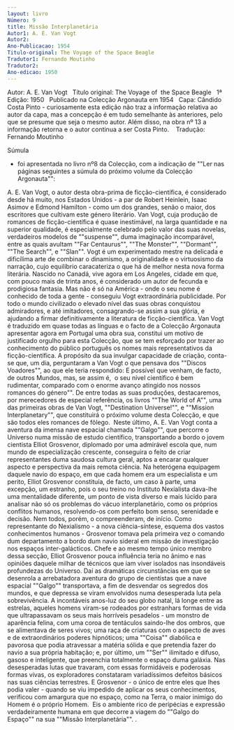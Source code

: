 ```yaml
---
layout: livro
Número: 9
title: Missão Interplanetária
Autor1: A. E. Van Vogt
Autor2: 
Ano-Publicacao: 1954
Titulo-original: The Voyage of the Space Beagle
Tradutor1: Fernando Moutinho
Tradutor2: 
Ano-edicao: 1950
---
```

Autor: A. E. Van Vogt
 
Título original: The Voyage of  the Space Beagle
 
1ª Edição: 1950
 
Publicado na Colecção Argonauta em 1954
 
Capa: Cândido Costa Pinto - curiosamente esta edição não traz a informação relativa ao autor da capa, mas a concepção é em tudo semelhante às anteriores, pelo que se presume que seja o mesmo autor. Além disso, na obra nº 13 a informação retorna e o autor continua a ser Costa Pinto. 
 
Tradução: Fernando Moutinho

Súmula
 - foi apresentada no livro nº8 da Colecção, com a indicação de ""Ler nas
 páginas seguintes a súmula do próximo volume da Colecção Argonauta"":

A. E. Van Vogt, o autor desta obra-prima de ficção-científica, é considerado desde há muito, nos Estados Unidos - a par de Robert Heinlein, Isaac Asimov e Edmond Hamilton - como um dos grandes, senão o maior, dos escritores que cultivam este género literário. Van Vogt, cuja produção de romances de ficção-científica é quase inestimável, na larga quantidade e na superior qualidade, é especialmente celebrado pelo valor das suas novelas, verdadeiros modelos de ""suspense"", duma imaginação incomparável, entre as quais avultam ""Far Centaurus"", ""The Monster"", ""Dormant"", ""The Search"", e ""Slan"".
Vogt é um experimentado mestre na delicada e dificílima arte de combinar o dinamismo, a originalidade e o virtuosismo da narração, cujo equilíbrio caracateriza o que há de melhor nesta nova forma literária. Nascido no Canadá, vive agora em Los Angeles, cidade em que, com pouco mais de trinta anos, é considerado um autor de fecunda e prodigiosa fantasia. Mas não é só na América - onde o seu nome é conhecido de toda a gente - conseguiu Vogt extraordinária publicidade. Por todo o mundo civilizado o elevado nível das suas obras conquistou admiradores, e até imitadores, consagrando-se assim a sua glória, e ajudando a firmar definitivamente a literatura de ficção-científica.
Van Vogt é traduzido em quase todas as línguas e o facto de a Colecção Argonauta apresentar agora em Portugal uma obra sua, constitui um motivo de justificado orgulho para esta Colecção, que se tem esforçado por trazer ao conhecimento do público português os nomes mais representativos da ficção-científica.
A propósito da sua invulgar capacidade de criação, conta-se que, um dia, perguntaram a Van Vogt o que pensava dos ""Discos Voadores"", ao que ele teria respondido: E possível que venham, de facto, de outros Mundos, mas, se assim é,  o seu nível científico é bem rudimentar, comparado com o enorme avanço atingido nos nossos romances do género"".
De entre todas as suas produções, destacaremos, por merecedores de especial referência, os livros ""The World of A"", uma das primeiras obras de Van Vogt, ""Destination Universe!"", e ""Mission Interplanetary"", que constituirá o próximo volume desta Colecção, e que são todos eles romances de fôlego. 
Neste último, A. E. Van Vogt conta a aventura da imensa nave espacial chamada ""Galgo"", que percorre o Universo numa missão de estudo científico, transportando a bordo o jovem cientista Elliot Grosvenor, diplomado por uma admirável escola que, num mundo de especialização crescente, conseguira o feito de criar representantes duma saudosa cultura geral, aptos a encarar qualquer aspecto e perspectiva da mais remota ciência.
Na heterógena equipagem daquele navio do espaço, em que cada homem era um especialista e um perito, Elliot Grosvenor constituía, de facto, um caso à parte, uma excepção, um estranho, pois o seu treino no Instituto Nexialista dava-lhe uma mentalidade diferente, um ponto de vista diverso e mais lúcido para analisar não só os problemas do vácuo interplanetário, como os próprios conflitos humanos, resolvendo-os com perfeito bom senso, serenidade e decisão. Nem todos, porém, o compreenderam, de início. Como representante do Nexialismo - a nova ciência-síntese, esquema dos vastos conhecimentos humanos - Grosvenor tomava pela primeira vez o comando dum departamento a bordo dum navio sideral em missão de investigação nos espaços inter-galácticos. Chefe e ao mesmo tempo único membro dessa secção, Elliot Grosvenor pouca influência teria no ânimo e nas opiniões daquele milhar de técnicos que iam viver isolados nas insondáveis profundezas do Universo. Daí as dramáticas circunstâncias em que se desenrola a arrebatadora aventura do grupo de cientistas que a nave espacial ""Galgo"" transportava, a fim de desvendar os segredos dos mundos, e que depressa se viram envolvidos numa desesperada luta pela sobrevivência.
A incontáveis anos-luz do seu globo natal, lá longe entre as estrelas, aqueles homens viram-se rodeados por estranhars formas de vida que ultrapassavam os seus mais horríveis pesadelos - um monstro de aparência felina, com uma coroa de tentáculos saindo-lhe dos ombros, que se alimentava de seres vivos; uma raça de criaturas com o aspecto de aves e de extraordinários poderes hipnóticos; uma ""Coisa"" diabólica e pavorosa que podia atravessar a matéria sólida e que pretendia fazer do navio a sua própria habitação; e, por último, um ""Ser"" ilimitado e difuso, gasoso e inteligente, que preenchia totalmente o espaço duma galáxia.
Nas desesperadas lutas que travaram, com essas formidáveis e poderosas formas vivas, os exploradores constataram variadíssimos defeitos básicos nas suas ciências terrestres. E Grosvenor - o único de entre eles que lhes podia valer - quando se viu impedido de aplicar os seus conhecimentos, verificou com amargura que no espaço, como na Terra, o maior inimigo do Homem é o próprio Homem. 
Eis o ambiente rico de peripécias e expressão verdadeiramente humana em que decorre a viagem do ""Galgo do Espaço"" na sua ""Missão Interplanetária"". 
.
